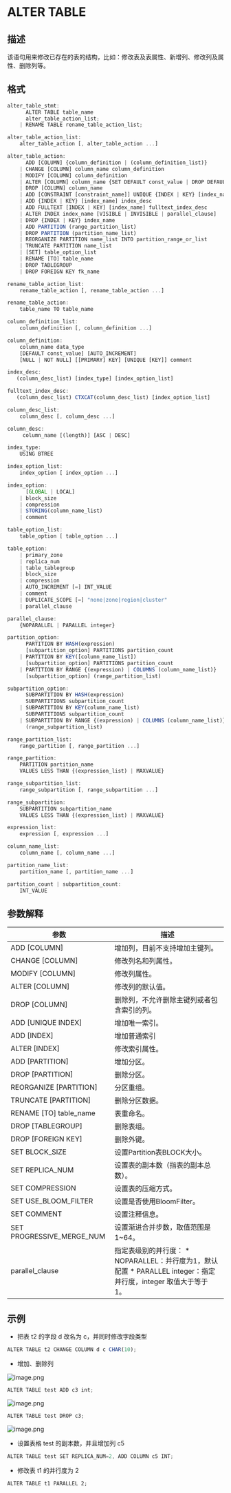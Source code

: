 ALTER TABLE 
================================



描述 
-----------

该语句用来修改已存在的表的结构，比如：修改表及表属性、新增列、修改列及属性、删除列等。

格式 
-----------

```javascript
alter_table_stmt:
      ALTER TABLE table_name
      alter_table_action_list;
    | RENAME TABLE rename_table_action_list;

alter_table_action_list:
    alter_table_action [, alter_table_action ...]

alter_table_action:
      ADD [COLUMN] {column_definition | (column_definition_list)}
    | CHANGE [COLUMN] column_name column_definition
    | MODIFY [COLUMN] column_definition
    | ALTER [COLUMN] column_name {SET DEFAULT const_value | DROP DEFAULT}
    | DROP [COLUMN] column_name
    | ADD [CONSTRAINT [constraint_name]] UNIQUE {INDEX | KEY} [index_name] index_desc
    | ADD {INDEX | KEY} [index_name] index_desc
    | ADD FULLTEXT [INDEX | KEY] [index_name] fulltext_index_desc
    | ALTER INDEX index_name [VISIBLE | INVISIBLE | parallel_clause]
    | DROP {INDEX | KEY} index_name
    | ADD PARTITION (range_partition_list)
    | DROP PARTITION (partition_name_list)
    | REORGANIZE PARTITION name_list INTO partition_range_or_list
    | TRUNCATE PARTITION name_list
    | [SET] table_option_list
    | RENAME [TO] table_name
    | DROP TABLEGROUP
    | DROP FOREIGN KEY fk_name

rename_table_action_list:
    rename_table_action [, rename_table_action ...]

rename_table_action:
    table_name TO table_name

column_definition_list:
    column_definition [, column_definition ...]

column_definition:
    column_name data_type
    [DEFAULT const_value] [AUTO_INCREMENT]
    [NULL | NOT NULL] [[PRIMARY] KEY] [UNIQUE [KEY]] comment

index_desc:
   (column_desc_list) [index_type] [index_option_list]

fulltext_index_desc:
   (column_desc_list) CTXCAT(column_desc_list) [index_option_list]

column_desc_list:
    column_desc [, column_desc ...]

column_desc:
     column_name [(length)] [ASC | DESC]

index_type:
    USING BTREE

index_option_list:
    index_option [ index_option ...]

index_option:
      [GLOBAL | LOCAL]
    | block_size
    | compression
    | STORING(column_name_list)
    | comment

table_option_list:
    table_option [ table_option ...]

table_option:
    | primary_zone
    | replica_num
    | table_tablegroup
    | block_size
    | compression
    | AUTO_INCREMENT [=] INT_VALUE
    | comment
    | DUPLICATE_SCOPE [=] "none|zone|region|cluster"
    | parallel_clause

parallel_clause:
    {NOPARALLEL | PARALLEL integer}

partition_option:
      PARTITION BY HASH(expression)
      [subpartition_option] PARTITIONS partition_count
    | PARTITION BY KEY([column_name_list])
      [subpartition_option] PARTITIONS partition_count
    | PARTITION BY RANGE {(expression) | COLUMNS (column_name_list)}
      [subpartition_option] (range_partition_list)

subpartition_option:
      SUBPARTITION BY HASH(expression)
      SUBPARTITIONS subpartition_count
    | SUBPARTITION BY KEY(column_name_list)
      SUBPARTITIONS subpartition_count
    | SUBPARTITION BY RANGE {(expression) | COLUMNS (column_name_list)}
      (range_subpartition_list)

range_partition_list:
    range_partition [, range_partition ...]

range_partition:
    PARTITION partition_name
    VALUES LESS THAN {(expression_list) | MAXVALUE}

range_subpartition_list:
    range_subpartition [, range_subpartition ...]

range_subpartition:
    SUBPARTITION subpartition_name
    VALUES LESS THAN {(expression_list) | MAXVALUE}

expression_list:
    expression [, expression ...]

column_name_list:
    column_name [, column_name ...]

partition_name_list:
    partition_name [, partition_name ...]

partition_count | subpartition_count:
    INT_VALUE
```



参数解释 
-------------



|          **参数**           |                                                                                        **描述**                                                                                         |
|---------------------------|---------------------------------------------------------------------------------------------------------------------------------------------------------------------------------------|
| ADD \[COLUMN\]            | 增加列，目前不支持增加主键列。                                                                                                                                                                       |
| CHANGE \[COLUMN\]         | 修改列名和列属性。                                                                                                                                                                             |
| MODIFY \[COLUMN\]         | 修改列属性。                                                                                                                                                                                |
| ALTER \[COLUMN\]          | 修改列的默认值。                                                                                                                                                                              |
| DROP \[COLUMN\]           | 删除列，不允许删除主键列或者包含索引的列。                                                                                                                                                                 |
| ADD \[UNIQUE INDEX\]      | 增加唯一索引。                                                                                                                                                                               |
| ADD \[INDEX\]             | 增加普通索引                                                                                                                                                                                |
| ALTER \[INDEX\]           | 修改索引属性。                                                                                                                                                                               |
| ADD \[PARTITION\]         | 增加分区。                                                                                                                                                                                 |
| DROP \[PARTITION\]        | 删除分区。                                                                                                                                                                                 |
| REORGANIZE \[PARTITION\]  | 分区重组。                                                                                                                                                                                 |
| TRUNCATE \[PARTITION\]    | 删除分区数据。                                                                                                                                                                               |
| RENAME \[TO\] table_name  | 表重命名。                                                                                                                                                                                 |
| DROP \[TABLEGROUP\]       | 删除表组。                                                                                                                                                                                 |
| DROP \[FOREIGN KEY\]      | 删除外键。                                                                                                                                                                                 |
| SET BLOCK_SIZE            | 设置Partition表BLOCK大小。                                                                                                                                                                  |
| SET REPLICA_NUM           | 设置表的副本数（指表的副本总数）。                                                                                                                                                                     |
| SET COMPRESSION           | 设置表的压缩方式。                                                                                                                                                                             |
| SET USE_BLOOM_FILTER      | 设置是否使用BloomFilter。                                                                                                                                                                    |
| SET COMMENT               | 设置注释信息。                                                                                                                                                                               |
| SET PROGRESSIVE_MERGE_NUM | 设置渐进合并步数，取值范围是1\~64。                                                                                                                                                                  |
| parallel_clause           | 指定表级别的并行度： * NOPARALLEL：并行度为1，默认配置   * PARALLEL integer：指定并行度，integer 取值大于等于 1。    |



示例 
-----------

* 把表 t2 的字段 d 改名为 c，并同时修改字段类型

  




```javascript
ALTER TABLE t2 CHANGE COLUMN d c CHAR(10);
```



* 增加、删除列

  




<!-- -->



![image.png](https://static-aliyun-doc.oss-accelerate.aliyuncs.com/assets/img/zh-CN/8401155061/p149172.png "image.png")



```javascript
ALTER TABLE test ADD c3 int;
```





![image.png](https://static-aliyun-doc.oss-accelerate.aliyuncs.com/assets/img/zh-CN/8401155061/p149173.png "image.png")



```javascript
ALTER TABLE test DROP c3;
```





![image.png](https://static-aliyun-doc.oss-accelerate.aliyuncs.com/assets/img/zh-CN/8401155061/p149174.png "image.png")

* 设置表格 test 的副本数，并且增加列 c5

  




```javascript
ALTER TABLE test SET REPLICA_NUM=2, ADD COLUMN c5 INT;
```



* 修改表 t1 的并行度为 2

  




```unknow
ALTER TABLE t1 PARALLEL 2;
```


